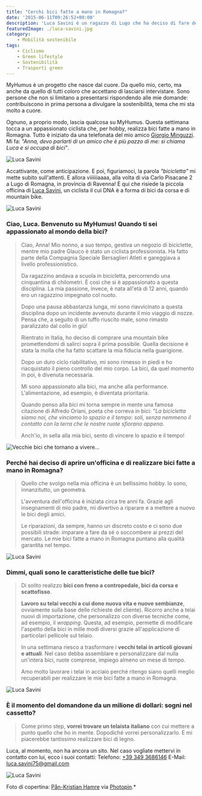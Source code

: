 ```yaml
---
title: "Cerchi bici fatte a mano in Romagna?"
date: '2015-06-11T09:26:52+00:00'
description: 'Luca Savini è un ragazzo di Lugo che ha deciso di fare della sua passione un hobby retribuito: realizza bici fatte a mano in Romagna.'
featuredImage: ./luca-savini.jpg
category:
    - Mobilità sostenibile
tags:
    - Ciclismo
    - Green lifestyle
    - Sostenibilità
    - Trasporti green
---
```


MyHumus è un progetto che nasce dal cuore. Da quello mio, certo, ma anche da quello di tutti coloro che accettano di lasciarsi intervistare. Sono persone che non si limitano a presentarsi rispondendo alle mie domande: contribuiscono in prima persona a divulgare la sostenibilità, tema che mi sta molto a cuore.

Ognuno, a proprio modo, lascia qualcosa su MyHumus. Questa settimana tocca a un appassionato ciclista che, per hobby, realizza bici fatte a mano in Romagna.
Tutto è iniziato da una telefonata del mio amico [Giorgio Minguzzi](http://www.giorgiominguzzi.com). Mi fa: *"Anna, devo parlarti di un amico che è più pazzo di me: si chiama Luca e si occupa di bici"*.

![Luca Savini](./savini-primo-piano.jpg)

Accattivante, come anticipazione. E poi, figuriamoci, la parola *"bicicletta"* mi mette subito sull'attenti.
E allora viiiiiiaaaa, alla volta di via Carlo Pisacane 2 a Lugo di Romagna, in provincia di Ravenna!
È qui che risiede la piccola officina di [Luca Savini](https://www.facebook.com/luca.savini.754?fref=ts), un ciclista il cui DNA è a forma di bici da corsa e di mountain bike.

![Luca Savini](./savini-7.jpg)

### Ciao, Luca. Benvenuto su MyHumus! Quando ti sei appassionato al mondo della bici?

> Ciao, Anna! Mio nonno, a suo tempo, gestiva un negozio di biciclette, mentre mio padre Glauco è stato un ciclista professionista. Ha fatto parte della Compagnia Speciale Bersaglieri Atleti e gareggiava a livello professionistico.
>
> Da ragazzino andava a scuola in bicicletta, percorrendo una cinquantina di chilometri. È così che si è appassionato a questa disciplina. La mia passione, invece, è nata all'età di 12 anni, quando ero un ragazzino impegnato col nuoto.
>
> Dopo una pausa abbastanza lunga, mi sono riavvicinato a questa disciplina dopo un incidente avvenuto durante il mio viaggio di nozze. Pensa che, a seguito di un tuffo riuscito male, sono rimasto paralizzato dal collo in giù!
>
> Rientrato in Italia, ho deciso di comprare una mountain bike promettendomi di salirci sopra il prima possibile. Quella decisione è stata la molla che ha fatto scattare la mia fiducia nella guarigione.
>
> Dopo un duro ciclo riabilitativo, mi sono rimesso in piedi e ho riacquistato il pieno controllo del mio corpo. La bici, da quel momento in poi, è divenuta necessaria.
>
> Mi sono appassionato alla bici, ma anche alla performance. L'alimentazione, ad esempio, è diventata prioritaria.
>
> Quando penso alla bici mi torna sempre in mente una famosa citazione di Alfredo Oriani, poeta che correva in bici: *"La bicicletta siamo noi, che vinciamo lo spazio e il tempo: soli, senza nemmeno il contatto con la terra che le nostre ruote sfiorano appena*.
>
> Anch'io, in sella alla mia bici, sento di vincere lo spazio e il tempo!

![Vecchie bici che tornano a vivere...](../vecchie-bici.jpg)

### Perché hai deciso di aprire un'officina e di realizzare bici fatte a mano in Romagna?

> Quello che svolgo nella mia officina è un bellissimo hobby. Io sono, innanzitutto, un geometra.
>
> L'avventura dell'officina è iniziata circa tre anni fa. Grazie agli insegnamenti di mio padre, mi divertivo a riparare e a mettere a nuovo le bici degli amici.
>
> Le riparazioni, da sempre, hanno un discreto costo e ci sono due possibili strade: imparare a fare da sé o soccombere ai prezzi del mercato. Le mie bici fatte a mano in Romagna puntano alla qualità garantita nel tempo.

![Luca Savini](./savini-5.jpg)

### Dimmi, quali sono le caratteristiche delle tue bici?

> Di solito realizzo **bici con freno a contropedale, bici da corsa e scattofisso**.
>
> **Lavoro su telai vecchi a cui dono nuova vita e nuove sembianze**, ovviamente sulla base delle richieste del cliente). Ricorro anche a telai nuovi di importazione, che personalizzo con diverse tecniche come, ad esempio, il *wrapping*. Questa, ad esempio, permette di modificare l'aspetto della bici in mille modi diversi grazie all'applicazione di particolari pellicole sul telaio.
>
> In una settimana riesco a trasformare i **vecchi telai in articoli giovani e attuali**. Nel caso debba assemblare e personalizzare dal nulla un'intera bici, ruote comprese, impiego almeno un mese di tempo.
>
> Amo molto lavorare i telai in acciaio perché ritengo siano quelli meglio recuperabili per realizzare le mie bici fatte a mano in Romagna.

![Luca Savini](./savini-2.jpg)

### È il momento del domandone da un milione di dollari: sogni nel cassetto?

> Come primo step, **vorrei trovare un telaista italiano** con cui mettere a punto quello che ho in mente. Dopodiché vorrei personalizzarlo. E mi piacerebbe tantissimo realizzare bici di legno.

Luca, al momento, non ha ancora un sito. Nel caso vogliate mettervi in contatto con lui, ecco i suoi contatti:
Telefono: [+39 349 3686146](tel:+39-349-3686146)
E-Mail: [luca.savini75@gmail.com](mailto:luca.savini75@gmail.com)

![Luca Savini](./savini-4.jpg)

Foto di copertina: [Pån-Kristian Hamre](http://www.flickr.com/photos/35112337@N05/7914616282) via [Photopin](http://photopin.com).*
